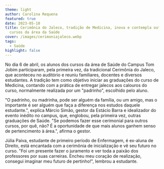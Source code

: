 ```yaml
---
theme: light
author: Carolina Requena
featured: true
date: 2023-05-10
title: Cerimônia do Jaleco, tradição de Medicina, inova e contempla outros
  cursos da área da Saúde
cover: /images/cerimoniajaleco.webp
tags:
  - Saúde
highlight: false
---
```

No dia 6 de abril, os alunos dos cursos da área de Saúde do Campus Tom Jobim participaram, pela primeira vez, da tradicional Cerimônia do Jaleco, que aconteceu no auditório e reuniu familiares, docentes e diversos estudantes. A tradição tem como objetivo iniciar as graduações do curso de Medicina, contando com a prática de entregar jalecos aos calouros do curso, normalmente realizada por um "padrinho", escolhido pelo aluno. 

"O padrinho, ou madrinha, pode ser alguém da família, ou um amigo, mas o importante é ser alguém que faça a diferença nos estudos daquele estudante.", explica Márcio Simão, gestor da Estácio Barra e idealizador do evento inédito no campus, que, englobou, pela primeira vez, outras graduações de Saúde. "Se podemos fazer esse cerimonial para outros cursos, por quê, não? É a oportunidade de que mais alunos ganhem senso de pertencimento à área.", afirma o gestor. 

Júlia Paiva, estudante de primeiro período de Enfermagem, é ex-aluna de Direito, está encantada com a cerimônia de inicialização e vê seu futuro no curso. "Foi um presente fazer o juramento e ver toda a paixão dos professores por suas carreiras. Encheu meu coração de realização, consegui imaginar meu futuro de pertinho!", lembrou a estudante.
